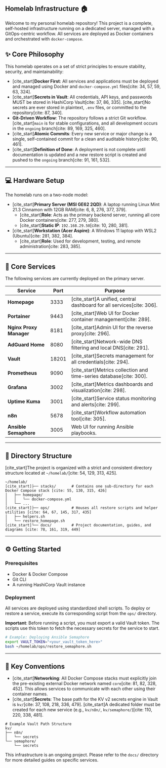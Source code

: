 ## Homelab Infrastructure 🏠

Welcome to my personal homelab repository! This project is a complete, self-hosted infrastructure running on a dedicated server, managed with a GitOps-centric workflow. All services are deployed as Docker containers and orchestrated with `docker-compose`.

## ✨ Core Philosophy

This homelab operates on a set of strict principles to ensure stability, security, and maintainability:

* [cite_start]**Docker First**: All services and applications must be deployed and managed using Docker and `docker-compose.yml` files[cite: 34, 57, 59, 63, 324].
* [cite_start]**Secrets in Vault**: All credentials, API keys, and passwords MUST be stored in HashiCorp Vault[cite: 37, 86, 335]. [cite_start]No secrets are ever stored in plaintext, `.env` files, or committed to the repository[cite: 87, 340].
* **Git-Driven Workflow**: The repository follows a strict Git workflow. [cite_start]`main` is for stable configurations, and all development occurs in the `ongoing` branch[cite: 89, 169, 325, 460].
* [cite_start]**Atomic Commits**: Every new service or major change is a single, self-contained commit for a clean and auditable history[cite: 90, 461].
* [cite_start]**Definition of Done**: A deployment is not complete until documentation is updated and a new restore script is created and pushed to the `ongoing` branch[cite: 91, 161, 532].

---

## 💻 Hardware Setup

The homelab runs on a two-node model:

* [cite_start]**Primary Server (MSI GE62 2QD)**: A laptop running Linux Mint 21.3 Cinnamon with 12GB RAM[cite: 6, 8, 276, 377, 379].
    * [cite_start]**Role**: Acts as the primary backend server, running all core Docker containers[cite: 277, 279, 380].
    * [cite_start]**Static IP**: `192.168.29.50`[cite: 10, 280, 381].
* [cite_start]**Workstation (Acer Aspire)**: A Windows 11 laptop with WSL2 (Ubuntu)[cite: 281, 382, 384].
    * [cite_start]**Role**: Used for development, testing, and remote administration[cite: 283, 385].

---

## 🚀 Core Services

The following services are currently deployed on the primary server.

| Service               | Port  | Purpose                                             |
| --------------------- | ----- | --------------------------------------------------- |
| **Homepage** | 3333  | [cite_start]A unified, central dashboard for all services[cite: 306].      |
| **Portainer** | 9443  | [cite_start]Web UI for Docker container management[cite: 289].         |
| **Nginx Proxy Manager** | 8181  | [cite_start]Admin UI for the reverse proxy[cite: 296].               |
| **AdGuard Home** | 8080  | [cite_start]Network-wide DNS filtering and local DNS[cite: 291].         |
| **Vault** | 18201 | [cite_start]Secrets management for all credentials[cite: 294].          |
| **Prometheus** | 9090  | [cite_start]Metrics collection and time-series database[cite: 300].      |
| **Grafana** | 3002  | [cite_start]Metrics dashboards and visualization[cite: 298].           |
| **Uptime Kuma** | 3001  | [cite_start]Service status monitoring and alerts[cite: 299].        |
| **n8n** | 5678  | [cite_start]Workflow automation tool[cite: 305].                     |
| **Ansible Semaphore** | 3005  | Web UI for running Ansible playbooks.                 |

---

## 📁 Directory Structure

[cite_start]The project is organized with a strict and consistent directory structure located at `~/homelab/`[cite: 54, 129, 313, 425].

```
~/homelab/
[cite_start]├── stacks/       # Contains one sub-directory for each Docker Compose stack [cite: 55, 130, 315, 426]
│   ├── homepage/
│   │   └── docker-compose.yml
│   └── ...
[cite_start]├── ops/          # Houses all restore scripts and helper utilities [cite: 64, 67, 145, 317, 435]
│   ├── helpers.sh
│   └── restore_homepage.sh
[cite_start]└── docs/         # Project documentation, guides, and diagrams [cite: 78, 161, 319, 449]
```

---

## ⚙️ Getting Started

### Prerequisites

* Docker & Docker Compose
* Git CLI
* A running HashiCorp Vault instance

### Deployment

All services are deployed using standardized shell scripts. To deploy or restore a service, execute its corresponding script from the `ops/` directory.

**Important**: Before running a script, you must export a valid Vault token. The scripts use this token to fetch the necessary secrets for the service to start.

```bash
# Example: Deploying Ansible Semaphore
export VAULT_TOKEN="<your_vault_token_here>"
bash ~/homelab/ops/restore_semaphore.sh
```

---

## 📜 Key Conventions

* [cite_start]**Networking**: All Docker Compose stacks must explicitly join the pre-existing external Docker network named `core`[cite: 81, 82, 328, 452]. This allows services to communicate with each other using their container names.
* [cite_start]**Secrets**: The base path for the KV v2 secrets engine in Vault is `kv/`[cite: 37, 108, 218, 336, 479]. [cite_start]A dedicated folder must be created for each new service (e.g., `kv/n8n/`, `kv/semaphore/`)[cite: 110, 220, 338, 481].

```
# Example Vault Path Structure
kv/
├── n8n/
│   └── secrets
└── semaphore/
    └── secrets
```

This infrastructure is an ongoing project. Please refer to the `docs/` directory for more detailed guides on specific services.

